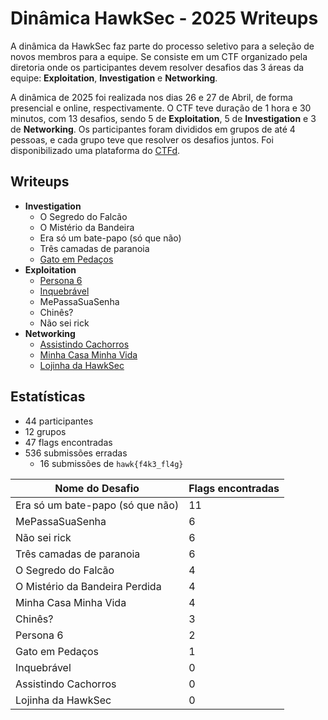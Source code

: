 # Dinâmica HawkSec - 2025 Writeups

A dinâmica da HawkSec faz parte do processo seletivo para a seleção de novos membros para a equipe. Se consiste em um CTF organizado pela diretoria onde os participantes devem resolver desafios das 3 áreas da equipe: **Exploitation**, **Investigation** e **Networking**.

A dinâmica de 2025 foi realizada nos dias 26 e 27 de Abril, de forma presencial e online, respectivamente. O CTF teve duração de 1 hora e 30 minutos, com 13 desafios, sendo 5 de **Exploitation**, 5 de **Investigation** e 3 de **Networking**. Os participantes foram divididos em grupos de até 4 pessoas, e cada grupo teve que resolver os desafios juntos. Foi disponibilizado uma plataforma do [CTFd](https://ctfd.io/).

## Writeups

- **Investigation**
  - O Segredo do Falcão
  - O Mistério da Bandeira
  - Era só um bate-papo (só que não)
  - Três camadas de paranoia
  - [Gato em Pedaços](./Gato_em_Pedacos/README.md)
- **Exploitation**
  - [Persona 6](./Persona-6/README.md)
  - [Inquebrável](./Inquebravel/README.md)
  - MePassaSuaSenha
  - Chinês?
  - Não sei rick
- **Networking**
  - [Assistindo Cachorros](./Assistindo_Cachorros/README.md)
  - [Minha Casa Minha Vida](./Minha_Casa_Minha_Vida/README.md)
  - [Lojinha da HawkSec](./Lojinha_da_HawkSec/README.md)

## Estatísticas
- 44 participantes
- 12 grupos
- 47 flags encontradas
- 536 submissões erradas
  - 16 submissões de `hawk{f4k3_fl4g}`

| Nome do Desafio                  | Flags encontradas |
| -------------------------------- | ----------------- |
| Era só um bate-papo (só que não) | 11                |
| MePassaSuaSenha                  | 6                 |
| Não sei rick                     | 6                 |
| Três camadas de paranoia         | 6                 |
| O Segredo do Falcão              | 4                 |
| O Mistério da Bandeira Perdida   | 4                 |
| Minha Casa Minha Vida            | 4                 |
| Chinês?                          | 3                 |
| Persona 6                        | 2                 |
| Gato em Pedaços                  | 1                 |
| Inquebrável                      | 0                 |
| Assistindo Cachorros             | 0                 |
| Lojinha da HawkSec               | 0                 |